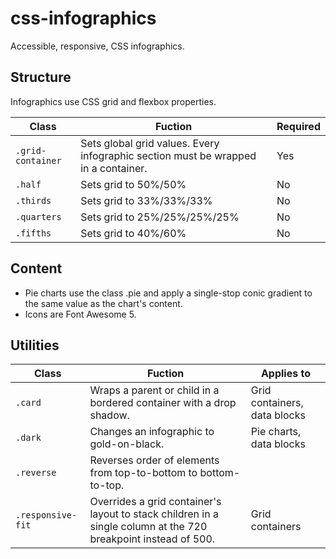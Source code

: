 # css-infographics
Accessible, responsive, CSS infographics.


## Structure
Infographics use CSS grid and flexbox properties.

Class|Fuction|Required
--|--|--
`.grid-container`|Sets global grid values. Every infographic section must be wrapped in a container.|Yes
`.half`| Sets grid to 50%/50%|No
`.thirds`| Sets grid to 33%/33%/33%|No
`.quarters`| Sets grid to 25%/25%/25%/25%|No
`.fifths`| Sets grid to 40%/60%|No


## Content
- Pie charts use the class .pie and apply a single-stop conic gradient to the same value as the chart's content.
- Icons are Font Awesome 5.

## Utilities
Class|Fuction|Applies to
--|--|--
`.card`|Wraps a parent or child in a bordered container with a drop shadow.|Grid containers, data blocks
`.dark`|Changes an infographic to gold-on-black.|Pie charts, data blocks
`.reverse`|Reverses order of elements from top-to-bottom to bottom-to-top.|
`.responsive-fit`|Overrides a grid container's layout to stack children in a single column at the 720 breakpoint instead of 500.|Grid containers
